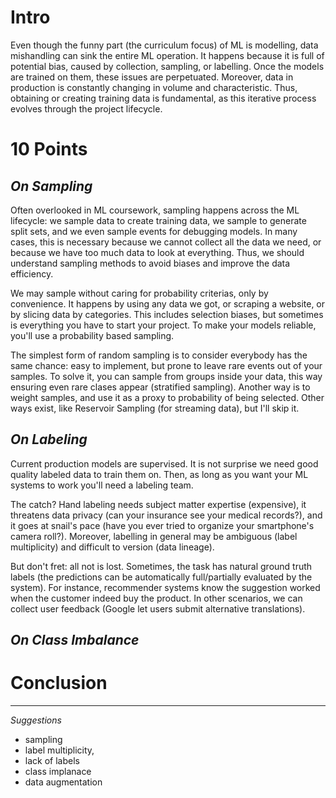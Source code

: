 # Intro

Even though the funny part (the curriculum focus) of ML is modelling, data mishandling can sink the entire ML operation. It happens because it is  full of potential bias, caused by collection, sampling, or labelling. Once the models are trained on them, these issues are perpetuated. Moreover, data in production is constantly changing in volume and characteristic. Thus, obtaining or creating training data is fundamental, as this iterative process evolves through the project lifecycle.

# 10 Points

## _On Sampling_

Often overlooked in ML coursework, sampling happens across the ML lifecycle: we sample data to create training data, we sample to generate split sets, and we even sample events for debugging models. In many cases, this is necessary because we cannot collect all the data we need, or because we have too much data to look at everything. Thus, we should understand sampling methods to avoid biases and improve the data efficiency.

We may sample without caring for probability criterias, only by convenience. It happens by using any data we got, or scraping a website, or by slicing data by categories. This includes selection biases, but sometimes is everything you have to start your project. To make your models reliable, you'll use a probability based sampling.

The simplest form of random sampling is to consider everybody has the same chance: easy to implement, but prone to leave rare events out of your samples. To solve it, you can sample from groups inside your data, this way ensuring even rare clases appear (stratified sampling). Another way is to weight samples, and use it as a proxy to probability of being selected. Other ways exist, like Reservoir Sampling (for streaming data), but I'll skip it. 

## _On Labeling_

Current production models are supervised. It is not surprise we need good quality labeled data to train them on. Then, as long as you want your ML systems to work you'll need a labeling team.

The catch? Hand labeling needs subject matter expertise (expensive), it threatens data privacy (can your insurance see your medical records?), and it goes at snail's pace (have you ever tried to organize your smartphone's camera roll?). Moreover, labelling in general may be ambiguous (label multiplicity) and difficult to version (data lineage).

But don't fret: all not is lost. Sometimes, the task has natural ground truth labels (the predictions can be automatically full/partially evaluated by the system). For instance, recommender systems know the suggestion worked when the customer indeed buy the product. In other scenarios, we can collect user feedback (Google let users submit alternative translations).



## _On Class Imbalance_


# Conclusion

---
_Suggestions_
- sampling
- label multiplicity,
- lack of labels
- class implanace
- data augmentation